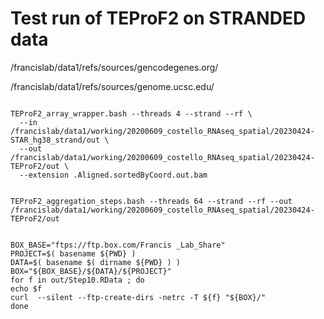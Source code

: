 
#	Test run of TEProF2 on STRANDED data

/francislab/data1/refs/sources/gencodegenes.org/

/francislab/data1/refs/sources/genome.ucsc.edu/

```

TEProF2_array_wrapper.bash --threads 4 --strand --rf \
  --in /francislab/data1/working/20200609_costello_RNAseq_spatial/20230424-STAR_hg38_strand/out \
  --out /francislab/data1/working/20200609_costello_RNAseq_spatial/20230424-TEProF2/out \
  --extension .Aligned.sortedByCoord.out.bam

```


```

TEProF2_aggregation_steps.bash --threads 64 --strand --rf --out /francislab/data1/working/20200609_costello_RNAseq_spatial/20230424-TEProF2/out

```








```

BOX_BASE="ftps://ftp.box.com/Francis _Lab_Share"
PROJECT=$( basename ${PWD} )
DATA=$( basename $( dirname ${PWD} ) ) 
BOX="${BOX_BASE}/${DATA}/${PROJECT}"
for f in out/Step10.RData ; do
echo $f
curl  --silent --ftp-create-dirs -netrc -T ${f} "${BOX}/"
done

```




